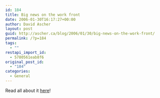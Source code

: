 ```yaml
---
id: 184
title: Big news on the work front
date: 2006-01-30T16:17:27+00:00
author: David Ascher
layout: post
guid: http://ascher.ca/blog/2006/01/30/big-news-on-the-work-front/
permalink: /?p=184
tags:
  - ""
restapi_import_id:
  - 5780561eab8f6
original_post_id:
  - "184"
categories:
  - General
---
```

Read all about it [here](http://blogs.activestate.com/activestate/2006/01/activestate_to_.html)!